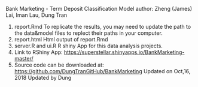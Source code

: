 Bank Marketing - Term Deposit Classification Model
author: Zheng (James) Lai, Iman Lau, Dung Tran

1. report.Rmd
To replicate the results, you may need to update the path to the data&model files to replect their paths in your computer.
2. report.html
Html output of report.Rmd
3. server.R and ui.R
R shiny App for this data analysis projects.
4. Link to RShiny App:
https://superstellar.shinyapps.io/BankMarketing-master/
5. Source code can be downloaded at:
https://github.com/DungTranGitHub/BankMarketing
Updated on Oct,16, 2018
Updated by Dung
